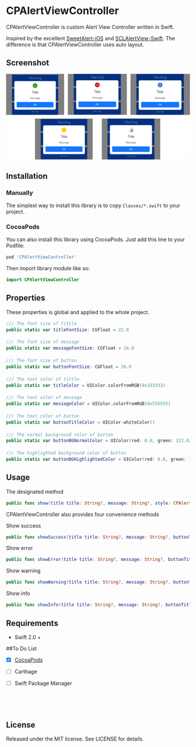 # CPAlertViewController

CPAlertViewController is custom Alert View Controller written in Swift.

Inspired by the excellent [SweetAlert-iOS](https://github.com/codestergit/SweetAlert-iOS) and [SCLAlertView-Swift](https://github.com/vikmeup/SCLAlertView-Swift). The difference is that CPAlertViewController uses auto layout.

## Screenshot

![](Screenshot.png)

## Installation

### Manually

The simplest way to install this library is to copy `Classes/*.swift` to your project.

### CocoaPods

You can also install this library using CocoaPods. Just add this line to your Podfile:

``` ruby
pod 'CPAlertViewController'
```

Then import library module like so:

``` swift
import CPAlertViewController
```



## Properties

These properties is global and applied to the whole project.

``` swift
/// The font size of tittle
public static var titleFontSize: CGFloat = 22.0

/// The font size of message
public static var messageFontSize: CGFloat = 16.0

/// The font size of button
public static var buttonFontSize: CGFloat = 16.0

/// The text color of tittle
public static var titleColor = UIColor.colorFromRGB(0x333333)

/// The text color of message
public static var messageColor = UIColor.colorFromRGB(0x555555)

/// The text color of button
public static var buttonTitleColor = UIColor.whiteColor()

/// The normal background color of button
public static var buttonBGNormalColor = UIColor(red: 0.0, green: 122.0/255.0, blue: 1.0, alpha: 1.0)

/// The highlighted background color of button
public static var buttonBGHighlightedColor = UIColor(red: 0.0, green: 122.0/255.0, blue: 1.0, alpha: 0.7)
```



## Usage

The designated method

``` swift
public func show(title title: String?, message: String?, style: CPAlertStyle = .None, buttonTitle: String = "OK", otherButtonTitle: String? = nil, action: UserAction? = nil)
```

CPAlertViewController also provides four convenience methods

Show success

``` swift
public func showSuccess(title title: String?, message: String?, buttonTitle: String = "OK", otherButtonTitle: String? = nil, action: UserAction? = nil) 
```

Show error

``` swift
public func showError(title title: String?, message: String?, buttonTitle: String = "OK", otherButtonTitle: String? = nil, action: UserAction? = nil)
```

Show warning

``` swift
public func showWarning(title title: String?, message: String?, buttonTitle: String = "OK", otherButtonTitle: String? = nil, action: UserAction? = nil)
```

Show info

```swift
public func showInfo(title title: String?, message: String?, buttonTitle: String = "OK", otherButtonTitle: String? = nil, action: UserAction? = nil)
```



## Requirements

* Swift 2.0 +





##To Do List

- [x] [CocoaPods](Document/CocoaPods/)

- [ ] Carthage
- [ ] Swift Package Manager

      ​

      ​



## License

Released under the MIT license. See LICENSE for details.